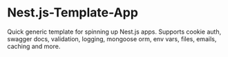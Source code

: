 # Nest.js-Template-App
Quick generic template for spinning up Nest.js apps. Supports cookie auth, swagger docs, validation, logging, mongoose orm, env vars, files, emails, caching and more. 
